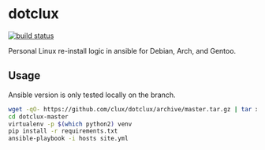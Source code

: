 # dotclux
[![build status](https://secure.travis-ci.org/clux/dotclux.svg)](http://travis-ci.org/clux/dotclux)

Personal Linux re-install logic in ansible for Debian, Arch, and Gentoo.

## Usage
Ansible version is only tested locally on the branch.

```sh
wget -qO- https://github.com/clux/dotclux/archive/master.tar.gz | tar xz
cd dotclux-master
virtualenv -p $(which python2) venv
pip install -r requirements.txt
ansible-playbook -i hosts site.yml
```

